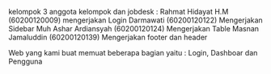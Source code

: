 kelompok 3
anggota kelompok dan jobdesk :
Rahmat Hidayat H.M (60200120009) mengerjakan Login
Darmawati (60200120122) Mengerjakan Sidebar
Muh Ashar Ardiansyah (60200120124) Mengerjakan Table
Masnan Jamaluddin (60200120139) Mengerjakan footer dan header

Web yang kami buat memuat beberapa bagian yaitu :
Login, Dashboar dan Pengguna
